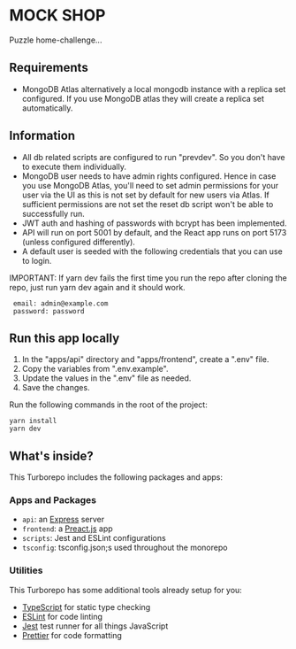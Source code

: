 # MOCK SHOP

Puzzle home-challenge...

## Requirements

- MongoDB Atlas alternatively a local mongodb instance with a replica set configured. If you use MongoDB atlas they will create a replica set
  automatically.

## Information

- All db related scripts are configured to run "prevdev". So you don't have to execute them individually.
- MongoDB user needs to have admin rights configured. Hence in case you use MongoDB Atlas, you'll need to set admin permissions
  for your user via the UI as this is not set by default for new users via Atlas. If sufficient permissions are not set the reset db script won't be able to successfully run.
- JWT auth and hashing of passwords with bcrypt has been implemented.
- API will run on port 5001 by default, and the React app runs on port 5173 (unless configured differently).
- A default user is seeded with the following credentials that you can use to login.

IMPORTANT: If yarn dev fails the first time you run the repo after cloning the repo, just run yarn dev again and it should work.

```
 email: admin@example.com
 password: password
```

## Run this app locally

1. In the "apps/api" directory and "apps/frontend", create a ".env" file.
2. Copy the variables from ".env.example".
3. Update the values in the ".env" file as needed.
4. Save the changes.

Run the following commands in the root of the project:

```
yarn install
yarn dev
```

## What's inside?

This Turborepo includes the following packages and apps:

### Apps and Packages

- `api`: an [Express](https://expressjs.com/) server
- `frontend`: a [Preact.js](https://preactjs.com/) app
- `scripts`: Jest and ESLint configurations
- `tsconfig`: tsconfig.json;s used throughout the monorepo

### Utilities

This Turborepo has some additional tools already setup for you:

- [TypeScript](https://www.typescriptlang.org/) for static type checking
- [ESLint](https://eslint.org/) for code linting
- [Jest](https://jestjs.io) test runner for all things JavaScript
- [Prettier](https://prettier.io) for code formatting
